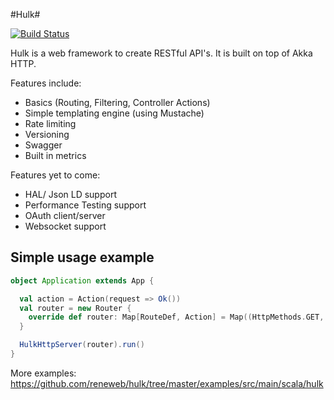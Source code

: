 #Hulk#

[![Build Status](https://travis-ci.org/reneweb/hulk.svg?branch=master)](https://travis-ci.org/reneweb/hulk)

Hulk is a web framework to create RESTful API's. It is built on top of Akka HTTP.

Features include:

- Basics (Routing, Filtering, Controller Actions)
- Simple templating engine (using Mustache)
- Rate limiting
- Versioning
- Swagger
- Built in metrics

Features yet to come:

- HAL/ Json LD support
- Performance Testing support
- OAuth client/server
- Websocket support

## Simple usage example ##

```scala
object Application extends App {

  val action = Action(request => Ok())
  val router = new Router {
    override def router: Map[RouteDef, Action] = Map((HttpMethods.GET, "/test") -> action)
  }

  HulkHttpServer(router).run()
}
```

More examples: https://github.com/reneweb/hulk/tree/master/examples/src/main/scala/hulk
